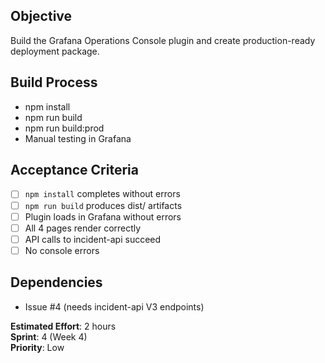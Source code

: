 ## Objective
Build the Grafana Operations Console plugin and create production-ready deployment package.

## Build Process
- npm install
- npm run build
- npm run build:prod
- Manual testing in Grafana

## Acceptance Criteria
- [ ] `npm install` completes without errors
- [ ] `npm run build` produces dist/ artifacts
- [ ] Plugin loads in Grafana without errors
- [ ] All 4 pages render correctly
- [ ] API calls to incident-api succeed
- [ ] No console errors

## Dependencies
- Issue #4 (needs incident-api V3 endpoints)

**Estimated Effort**: 2 hours  
**Sprint**: 4 (Week 4)  
**Priority**: Low
